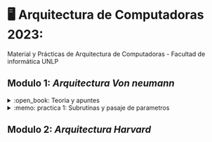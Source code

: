 # :desktop_computer: Arquitectura de Computadoras 2023:
<p>Material y Prácticas de Arquitectura de Computadoras - Facultad de informática UNLP </p>

## Modulo 1:  _Arquitectura Von neumann_ 
<details><summary> :open_book: Teoria y apuntes </summary>
  <ul>
   <li><p><a href= "https://github.com/biancaDefelipe/UNLP/blob/main/ARQUITECTURA/TEORIAS/Arquitectura%20de%20Computadoras%20A%C3%B1o%202007.pdf"> Repaso oc pila y subrutinas</a></p></li> 
  </ul>
  <li><p><a>Interrupciones</a></p></li>
</details>
<details><summary> :memo: practica 1: Subrutinas y pasaje de parametros</summary> 
<ul>
    <li><p><a href="https://github.com/biancaDefelipe/UNLP/blob/main/ARQUITECTURA/PRACTICAS/practica%201/ejercicio_1.txt">ejercicio 1</a></p>
    </li>
    <li><p><a href="https://github.com/biancaDefelipe/UNLP/blob/main/ARQUITECTURA/PRACTICAS/practica%201/ejercicio_2.txt" >ejercicio 2</a></p>
    </li>
    <li><p><a href="https://github.com/biancaDefelipe/UNLP/blob/main/ARQUITECTURA/PRACTICAS/practica%201/ejercicio_3.txt">ejercicio 3</a></p>
    </li>
    <li><p><a href="https://github.com/biancaDefelipe/UNLP/blob/main/ARQUITECTURA/PRACTICAS/practica%201/ejercicio_4.txt">ejercicio 4</a></p>
    </li>
    <li><p><a href="https://github.com/biancaDefelipe/UNLP/blob/main/ARQUITECTURA/PRACTICAS/practica%201/ejercicio_5.asm">ejercicio 5</a></p>
    </li>
    <li><p><a href="https://github.com/biancaDefelipe/UNLP/blob/main/ARQUITECTURA/PRACTICAS/practica%201/ejercicio_6.asm" >ejercicio 6</a></p>
    </li>
    <li><p><a >ejercicio 7</a></p>
    </li>
    <li><p><a href="https://github.com/biancaDefelipe/UNLP/blob/main/ARQUITECTURA/PRACTICAS/practica%201/ejercicio_8.asm" >ejercicio 8</a></p>
    </li>
  
</ul>
   
</details>


## Modulo 2:  _Arquitectura Harvard_ 

